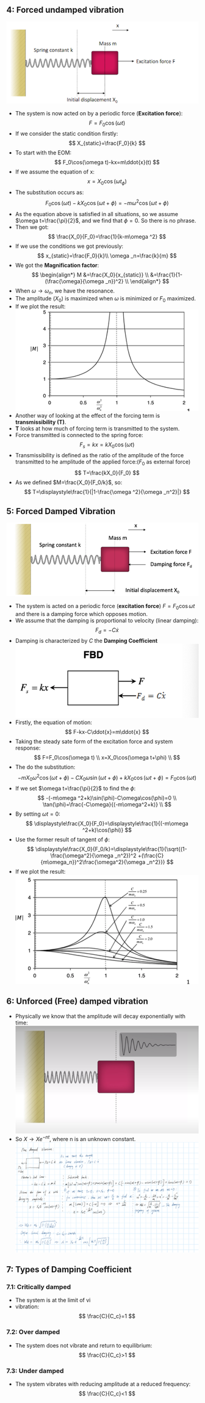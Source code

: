 <!--
# IX: Introduction to vibration
## 1: Vibration Basic
* Cyclic motion 
* Responses to cyclic forces
### 1.1: Context 
* Low frequency - Ship motions
* Medium Frequency - machine vibration
* High Frequency - Noise
### 1.2: Definition 
* **Cycle period, T**
* **Frequency,f (cycle per second, Hz)**
$$
T=\frac{1}{f}
$$
* **Cycle (or cycle per second, Hz)**
$$
\begin{align*}
   \omega &=2\pi f \\
&= \frac{2\pi}{T}
\end{align*}
$$
* **Response of System**
   * Complex numbers,addition of sin and cos and single sin or cos with phase angle can be used to express the response.
   * In this module we will use cosine and phase to express, as $f(x)=A\cos(\omega t+\phi)$.
### 1.3: Vibration Algorithm
* Draw FBD and set up EOM.
* Assume the periodic form of solution and differentiate to give periodic velocity and acceleration.
* Put solution and derivate into EOM and set conditions to solve unknowns.
* Observe and plot the system response.
## 2: Free Undamped Vibration
* Free means no **additional forces** acting on the systems and undamped means there is no **resistance** to the vibration motion.
![](2022-05-02-16-33-11.png)
* The body only have one **restoring force**, which is always negative.
* According to Newton's second Law, we can set up the equation of motion:
$$
-kx=m \ddot{x}
$$
* If we use cos with phase as the vibration:
$$
x=X_0\cos{(\omega t)}
$$
* We can get:
$$
-m\omega ^2 X_0 \cos{(\omega t)}+kX_0\cos{(\omega t)}=0 \\
\omega _n=\sqrt{\frac{k}{m}}
$$
* The $\omega _n$ is the **natural frequency**.
## 3: Other Vibration Examples 
### 3.1:  Common Forced Vibration 
![](2022-05-07-01-23-32.png)
![](2022-05-07-01-30-24.png)
### 3.2: Vibration with different conditions 
![](2022-05-07-01-31-55.png)
![](2022-05-07-01-36-22.png)
**(i) If starting from rest with a displacement of 0.2 mm from the equilibrium position**
![](2022-05-07-01-42-18.png)
**(ii) If starting from the equilibrium position with a velocity of 0.25 m/s**
![](2022-05-07-01-45-51.png)
**(iii) If starting from a point 0.05 from the equilibrium position with a velocity of 0.15m/s**
![](2022-05-07-01-49-03.png)
### 3.3: Rotational Examples 
**Example_1:**
![](2022-05-07-01-57-40.png)
**Example_2:**
![](2022-05-07-01-58-50.png)
![](2022-05-07-02-01-05.png)
-->
## 4: Forced undamped vibration
![](2022-05-09-10-21-15.png)
* The system is now acted on by a periodic force (**Excitation force**):
$$
F=F_0\cos(\omega t)
$$
* If we consider the static condition firstly:
$$
X_{static}=\frac{F_0}{k}
$$
* To start with the EOM:
$$
F_0\cos(\omega t)-kx=m\ddot{x}(t)
$$
* If we assume the equation of x:
$$
x=X_0\cos(\omega t_\phi)
$$
* The substitution occurs as:
$$
F_0\cos(\omega t)-kX_0\cos(\omega t+\phi)=-m\omega ^2\cos(\omega t+\phi)
$$
* As the equation above is satisfied in all situations, so we assume $\omega t=\frac{\pi}{2}$, and we find that $\phi=0$. So there is no phrase.
* Then we got:
$$
\frac{X_0}{F_0}=\frac{1}{k-m\omega ^2}
$$
* If we use the conditions we got previously:
$$
x_{static}=\frac{F_0}{k}\\
\omega _n=\frac{k}{m}   
$$
* We got the **Magnification factor**:
$$
\begin{align*}
   M &=\frac{X_0}{x_{static}} \\
   &=\frac{1}{1-(\frac{\omega}{\omega _n})^2} \\
\end{align*}
$$
* When $\omega\rightarrow\omega _n$, we have the resonance.
* The amplitude ($X_0$) is maximized when $\omega$ is minimized or $F_0$ maximized.
* If we plot the result:
![](2022-05-09-17-39-00.png)
* Another way of looking at the effect of the forcing term is **transmissibility (T)**.
* **T** looks at how much of forcing term is transmitted to the system.
* Force transmitted is connected to the spring force:
$$
F_s=kx=kX_0\cos(\omega t)  
$$
* Transmissibility is defined as the ratio of the amplitude of the force transmitted to he amplitude of the applied force:($F_0$ as external force)
$$
T=\frac{kX_0}{F_0}
$$
* As we defined $M=\frac{X_0}{F_0/k}$, so:
$$
T=\displaystyle\frac{1}{|1-\frac{\omega ^2}{\omega _n^2}|}
$$
## 5: Forced Damped Vibration
![](2022-05-09-18-58-06.png)
* The system is acted on a periodic force (**excitation force**) $F=F_0\cos\omega t$ and there is a damping force which opposes motion.
* We assume that the damping is proportional to velocity (linear damping):
$$
F_d=-C\dot{x}
$$
* Damping is characterized by $C$ the **Damping Coefficient**
![](2022-05-09-19-23-53.png)
* Firstly, the equation of motion:
$$
F-kx-C\ddot{x}=m\ddot{x}
$$
* Taking the steady sate form of the excitation force and system response:
$$
F=F_0\cos(\omega t) \\
x=X_0\cos(\omega t+\phi) \\
$$
* The do the substitution:
$$
-mX_0\omega ^2\cos(\omega t+\phi)-CX_0\omega\sin(\omega t+\phi)+kX_0\cos(\omega t+\phi)=F_0\cos(\omega t)
$$
* If we set $\omega t=\frac{\pi}{2}$ to find the $\phi$:
$$
-(-m\omega ^2+k)\sin(\phi)-C\omega\cos(\phi)=0 \\
\tan(\phi)=\frac{-C\omega}{(-m\omega^2+k)} \\
$$
* By setting $\omega t=0$:
$$
\displaystyle\frac{X_0}{F_0}=\displaystyle\frac{1}{(-m\omega ^2+k)\cos(\phi)}
$$
* Use the former result of tangent of $\phi$:
$$
\displaystyle\frac{X_0}{F_0/k}=\displaystyle\frac{1}{\sqrt{(1-\frac{\omega^2}{\omega _n^2})^2 +(\frac{C}{m\omega_n})^2\frac{\omega^2}{\omega _n^2}}}
$$
* If we plot the result:
![](2022-05-09-20-55-38.png)
## 6: Unforced (Free) damped vibration
* Physically we know that the amplitude will decay exponentially with time:
![](2022-05-09-17-53-21.png)
* So $X\rightarrow Xe^{-nt}$, where n is an unknown constant.
![](2022-05-09-18-30-14.png)
## 7: Types of Damping Coefficient
### 7.1: Critically damped
* The system is at the limit of vi
* vibration:
$$
\frac{C}{C_c}=1
$$
### 7.2: Over damped
* The system does not vibrate and return to equilibrium:
$$
\frac{C}{C_c}>1
$$
### 7.3: Under damped
* The system vibrates with reducing amplitude at a reduced frequency:
$$
\frac{C}{C_c}<1
$$






